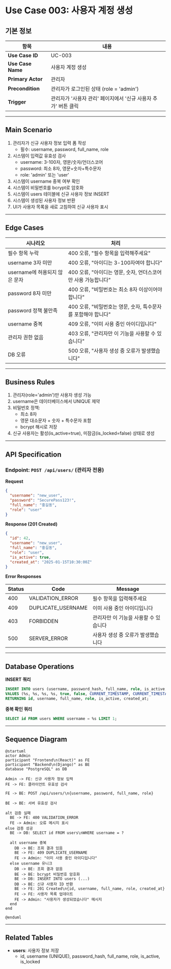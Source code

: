 # Use Case 003: 사용자 계정 생성

## 기본 정보

| 항목 | 내용 |
|------|------|
| **Use Case ID** | UC-003 |
| **Use Case Name** | 사용자 계정 생성 |
| **Primary Actor** | 관리자 |
| **Precondition** | 관리자가 로그인된 상태 (role = 'admin') |
| **Trigger** | 관리자가 '사용자 관리' 페이지에서 '신규 사용자 추가' 버튼 클릭 |

---

## Main Scenario

1. 관리자가 신규 사용자 정보 입력 폼 작성
   - 필수: username, password, full_name, role
2. 시스템이 입력값 유효성 검사
   - username: 3-100자, 영문/숫자/언더스코어
   - password: 최소 8자, 영문+숫자+특수문자
   - role: 'admin' 또는 'user'
3. 시스템이 username 중복 여부 확인
4. 시스템이 비밀번호를 bcrypt로 암호화
5. 시스템이 users 테이블에 신규 사용자 정보 INSERT
6. 시스템이 생성된 사용자 정보 반환
7. UI가 사용자 목록을 새로 고침하여 신규 사용자 표시

---

## Edge Cases

| 시나리오 | 처리 |
|---------|------|
| 필수 항목 누락 | 400 오류, "필수 항목을 입력해주세요" |
| username 3자 미만 | 400 오류, "아이디는 3-100자여야 합니다" |
| username에 허용되지 않은 문자 | 400 오류, "아이디는 영문, 숫자, 언더스코어만 사용 가능합니다" |
| password 8자 미만 | 400 오류, "비밀번호는 최소 8자 이상이어야 합니다" |
| password 정책 불만족 | 400 오류, "비밀번호는 영문, 숫자, 특수문자를 포함해야 합니다" |
| username 중복 | 409 오류, "이미 사용 중인 아이디입니다" |
| 관리자 권한 없음 | 403 오류, "관리자만 이 기능을 사용할 수 있습니다" |
| DB 오류 | 500 오류, "사용자 생성 중 오류가 발생했습니다" |

---

## Business Rules

1. 관리자(role='admin')만 사용자 생성 가능
2. username은 데이터베이스에서 UNIQUE 제약
3. 비밀번호 정책:
   - 최소 8자
   - 영문 대소문자 + 숫자 + 특수문자 포함
   - bcrypt 해시로 저장
4. 신규 사용자는 활성(is_active=true), 미잠금(is_locked=false) 상태로 생성

---

## API Specification

### Endpoint: `POST /api/users/` (관리자 전용)

**Request**
```json
{
  "username": "new_user",
  "password": "SecurePass123!",
  "full_name": "홍길동",
  "role": "user"
}
```

**Response (201 Created)**
```json
{
  "id": 42,
  "username": "new_user",
  "full_name": "홍길동",
  "role": "user",
  "is_active": true,
  "created_at": "2025-01-15T10:30:00Z"
}
```

**Error Responses**

| Status | Code | Message |
|--------|------|---------|
| 400 | VALIDATION_ERROR | 필수 항목을 입력해주세요 |
| 409 | DUPLICATE_USERNAME | 이미 사용 중인 아이디입니다 |
| 403 | FORBIDDEN | 관리자만 이 기능을 사용할 수 있습니다 |
| 500 | SERVER_ERROR | 사용자 생성 중 오류가 발생했습니다 |

---

## Database Operations

**INSERT 쿼리**
```sql
INSERT INTO users (username, password_hash, full_name, role, is_active, is_locked, created_at, updated_at)
VALUES (%s, %s, %s, %s, true, false, CURRENT_TIMESTAMP, CURRENT_TIMESTAMP)
RETURNING id, username, full_name, role, is_active, created_at;
```

**중복 확인 쿼리**
```sql
SELECT id FROM users WHERE username = %s LIMIT 1;
```

---

## Sequence Diagram

```plantuml
@startuml
actor Admin
participant "Frontend\n(React)" as FE
participant "Backend\n(Django)" as BE
database "PostgreSQL" as DB

Admin -> FE: 신규 사용자 정보 입력
FE -> FE: 클라이언트 유효성 검사

FE -> BE: POST /api/users/\n{username, password, full_name, role}

BE -> BE: 서버 유효성 검사

alt 검증 실패
  BE -> FE: 400 VALIDATION_ERROR
  FE -> Admin: 오류 메시지 표시
else 검증 성공
  BE -> DB: SELECT id FROM users\nWHERE username = ?

  alt username 중복
    DB -> BE: 조회 결과 있음
    BE -> FE: 409 DUPLICATE_USERNAME
    FE -> Admin: "이미 사용 중인 아이디입니다"
  else username 유니크
    DB -> BE: 조회 결과 없음
    BE -> BE: bcrypt 비밀번호 암호화
    BE -> DB: INSERT INTO users (...)
    DB -> BE: 신규 사용자 ID 반환
    BE -> FE: 201 Created\n{id, username, full_name, role, created_at}
    FE -> FE: 사용자 목록 업데이트
    FE -> Admin: "사용자가 생성되었습니다" 메시지
  end
end

@enduml
```

---

## Related Tables

- **users**: 사용자 정보 저장
  - id, username (UNIQUE), password_hash, full_name, role, is_active, is_locked
